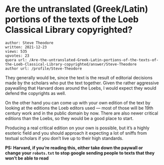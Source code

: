 # Are the untranslated (Greek/Latin) portions of the texts of the Loeb Classical Library copyrighted?

	author: Steve Theodore
	written: 2021-12-23
	views: 535
	upvotes: 23
	quora url: /Are-the-untranslated-Greek-Latin-portions-of-the-texts-of-the-Loeb-Classical-Library-copyrighted/answer/Steve-Theodore
	author url: /profile/Steve-Theodore


They generally would be, since the text is the result of editorial decisions made by the scholars who put the text together. Given the rather aggressive paywalling that Harvard does around the Loebs, I would expect they would defend the copyrights as well.

On the other hand you can come up with your own edition of the text by looking at the editions the Loeb editors used — most of those will be 19th century work and in the public domain by now. There are also newer critical editions than the Loebs, so they would be a good place to start.

Producing a real critical edition on your own is possible, but it’s a highly esoteric field and you should approach it expecting a lot of sniffs from textual scholars if you don’t live up to their high standards.



__PS: Harvard, if you’re reading this, either take down the paywall or change your `robots.txt` to stop google sending people to texts that they won’t be able to read__ 

